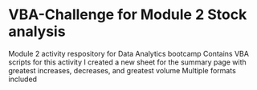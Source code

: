 # VBA-Challenge for Module 2 Stock analysis
Module 2 activity respository for Data Analytics bootcamp
Contains VBA scripts for this activity
I created a new sheet for the summary page with greatest increases, decreases, and greatest volume
Multiple formats included
